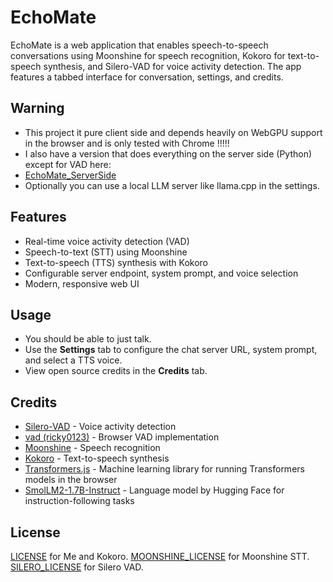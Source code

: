 # EchoMate

EchoMate is a web application that enables speech-to-speech conversations using Moonshine for speech recognition, Kokoro for text-to-speech synthesis, and Silero-VAD for voice activity detection. The app features a tabbed interface for conversation, settings, and credits.

## Warning
- This project it pure client side and depends heavily on WebGPU support in the browser and is only tested with Chrome !!!!!
- I also have a version that does everything on the server side (Python) except for VAD here:
- [EchoMate_ServerSide](https://github.com/rhulha/EchoMate_ServerSide)
- Optionally you can use a local LLM server like llama.cpp in the settings.

## Features
- Real-time voice activity detection (VAD)
- Speech-to-text (STT) using Moonshine
- Text-to-speech (TTS) synthesis with Kokoro
- Configurable server endpoint, system prompt, and voice selection
- Modern, responsive web UI

## Usage
- You should be able to just talk.
- Use the **Settings** tab to configure the chat server URL, system prompt, and select a TTS voice.
- View open source credits in the **Credits** tab.

## Credits
- [Silero-VAD](https://github.com/snakers4/silero-vad) - Voice activity detection
- [vad (ricky0123)](https://github.com/ricky0123/vad) - Browser VAD implementation
- [Moonshine](https://github.com/usefulsensors/moonshine) - Speech recognition
- [Kokoro](https://github.com/hexgrad/kokoro) - Text-to-speech synthesis
- [Transformers.js](https://github.com/huggingface/transformers.js) - Machine learning library for running Transformers models in the browser
- [SmolLM2-1.7B-Instruct](https://huggingface.co/HuggingFaceTB/SmolLM2-1.7B-Instruct) - Language model by Hugging Face for instruction-following tasks

## License
[LICENSE](LICENSE) for Me and Kokoro.
[MOONSHINE_LICENSE](MOONSHINE_LICENSE) for Moonshine STT.
[SILERO_LICENSE](SILERO_LICENSE) for Silero VAD.
